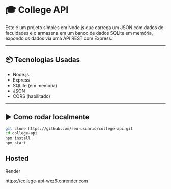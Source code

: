 # 🎓 College API

Este é um projeto simples em Node.js que carrega um JSON com dados de faculdades e o armazena em um banco de dados SQLite em memória, expondo os dados via uma API REST com Express.

---

## 📦 Tecnologias Usadas

- Node.js
- Express
- SQLite (em memória)
- JSON
- CORS (habilitado)

---

## ▶️ Como rodar localmente

```bash
git clone https://github.com/seu-usuario/college-api.git
cd college-api
npm install
npm start
```
## Hosted
Render

https://college-api-wxz6.onrender.com